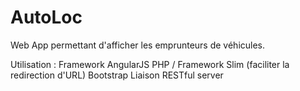 # AutoLoc

Web App permettant d'afficher les emprunteurs de véhicules.

Utilisation :
 Framework AngularJS
 PHP / Framework Slim (faciliter la redirection d'URL)
 Bootstrap
Liaison RESTful server